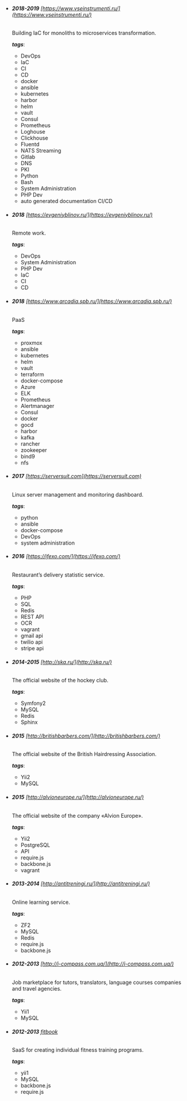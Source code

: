 [//]: <> (vim: set et fenc=utf-8 ff=unix sts=2 sw=2 ts=2)
- ###### **2018-2019** [https://www.vseinstrumenti.ru/](https://www.vseinstrumenti.ru/)
  Building IaC for monoliths to microservices transformation.

  **_tags_**:
  - DevOps
  - IaC
  - CI
  - CD
  - docker
  - ansible
  - kubernetes
  - harbor
  - helm
  - vault
  - Consul
  - Prometheus
  - Loghouse
  - Clickhouse
  - Fluentd
  - NATS Streaming
  - Gitlab
  - DNS
  - PKI
  - Python
  - Bash
  - System Administration
  - PHP Dev
  - auto generated documentation CI/CD

- ###### **2018** [https://evgeniyblinov.ru/](https://evgeniyblinov.ru/)
  Remote work.

  **_tags_**:
  - DevOps
  - System Administration
  - PHP Dev
  - IaC
  - CI
  - CD

- ###### **2018** [https://www.arcadia.spb.ru/](https://www.arcadia.spb.ru/)
  PaaS

  **_tags_**:
  - proxmox
  - ansible
  - kubernetes
  - helm
  - vault
  - terraform
  - docker-compose
  - Azure
  - ELK
  - Prometheus
  - Alertmanager
  - Consul
  - docker
  - gocd
  - harbor
  - kafka
  - rancher
  - zookeeper
  - bind9
  - nfs

- ###### **2017** [https://serversuit.com](https://serversuit.com)
  Linux server management and monitoring dashboard.

  **_tags_**:
  - python
  - ansible
  - docker-compose
  - DevOps
  - system administration

- ###### **2016** [https://ifexo.com/](https://ifexo.com/)
  Restaurant’s delivery statistic service.

  **_tags_**:
  - PHP
  - SQL
  - Redis
  - REST API
  - OCR
  - vagrant
  - gmail api
  - twilio api
  - stripe api

- ###### **2014-2015** [http://ska.ru/](http://ska.ru/)
  The official website of the hockey club.

  **_tags_**:
  - Symfony2
  - MySQL
  - Redis
  - Sphinx

- ###### **2015** [http://britishbarbers.com/](http://britishbarbers.com/)
  The official website of the British Hairdressing Association.

  **_tags_**:
  - Yii2
  - MySQL

- ###### **2015** [http://alvioneurope.ru/](http://alvioneurope.ru/)
  The official website of the company «Alvion Europe».

  **_tags_**:
  - Yii2
  - PostgreSQL
  - API
  - require.js
  - backbone.js
  - vagrant

- ###### **2013-2014** [http://antitreningi.ru/](http://antitreningi.ru/)
  Online learning service.

  **_tags_**:
  - ZF2
  - MySQL
  - Redis
  - require.js
  - backbone.js

- ###### **2012-2013** [http://i-compass.com.ua/](http://i-compass.com.ua/)
  Job marketplace for tutors, translators, language courses companies and travel agencies.

  **_tags_**:
  - Yii1
  - MySQL

- ###### **2012-2013** [fitbook][#-url]
  SaaS for creating individual fitness training programs.

  **_tags_**:
  - yii1
  - MySQL
  - backbone.js
  - require.js

[#-url]: #

